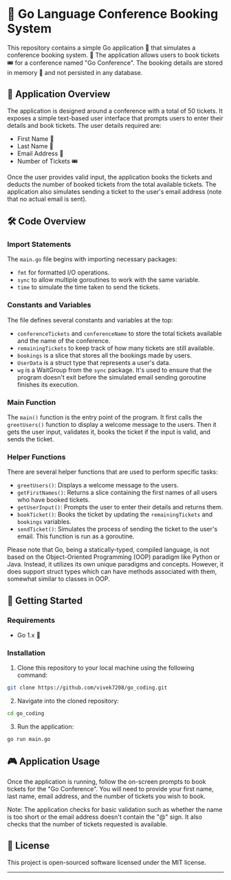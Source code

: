 # 🚀 Go Language Conference Booking System

This repository contains a simple Go application 📜 that simulates a conference booking system. 📅 The application allows users to book tickets 🎟️ for a conference named "Go Conference". The booking details are stored in memory 💾 and not persisted in any database.

## 📑 Application Overview

The application is designed around a conference with a total of 50 tickets. It exposes a simple text-based user interface that prompts users to enter their details and book tickets. The user details required are:

- First Name 👤
- Last Name 👥
- Email Address 📧
- Number of Tickets 🎟️

Once the user provides valid input, the application books the tickets and deducts the number of booked tickets from the total available tickets. The application also simulates sending a ticket to the user's email address (note that no actual email is sent).

## 🛠️ Code Overview

### Import Statements

The `main.go` file begins with importing necessary packages:

- `fmt` for formatted I/O operations.
- `sync` to allow multiple goroutines to work with the same variable.
- `time` to simulate the time taken to send the tickets.

### Constants and Variables

The file defines several constants and variables at the top:

- `conferenceTickets` and `conferenceName` to store the total tickets available and the name of the conference.
- `remainingTickets` to keep track of how many tickets are still available.
- `bookings` is a slice that stores all the bookings made by users.
- `UserData` is a struct type that represents a user's data.
- `wg` is a WaitGroup from the `sync` package. It's used to ensure that the program doesn't exit before the simulated email sending goroutine finishes its execution.

### Main Function

The `main()` function is the entry point of the program. It first calls the `greetUsers()` function to display a welcome message to the users. Then it gets the user input, validates it, books the ticket if the input is valid, and sends the ticket.

### Helper Functions

There are several helper functions that are used to perform specific tasks:

- `greetUsers()`: Displays a welcome message to the users.
- `getFirstNames()`: Returns a slice containing the first names of all users who have booked tickets.
- `getUserInput()`: Prompts the user to enter their details and returns them.
- `bookTicket()`: Books the ticket by updating the `remainingTickets` and `bookings` variables.
- `sendTicket()`: Simulates the process of sending the ticket to the user's email. This function is run as a goroutine.

Please note that Go, being a statically-typed, compiled language, is not based on the Object-Oriented Programming (OOP) paradigm like Python or Java. Instead, it utilizes its own unique paradigms and concepts. However, it does support struct types which can have methods associated with them, somewhat similar to classes in OOP.

## 🚀 Getting Started

### Requirements

- Go 1.x 🏁

### Installation

1. Clone this repository to your local machine using the following command:

```bash
git clone https://github.com/vivek7208/go_coding.git
```

2. Navigate into the cloned repository:

```bash
cd go_coding
```

3. Run the application:

```bash
go run main.go
```

## 🎮 Application Usage

Once the application is running, follow the on-screen prompts to book tickets for the "Go Conference". You will need to provide your first name, last name, email address, and the number of tickets you wish to book.

Note: The application checks for basic validation such as whether the name is too short or the email address doesn't contain the "@" sign. It also checks that the number of tickets requested is available.

## 📜 License

This project is open-sourced software licensed under the MIT license.

---
